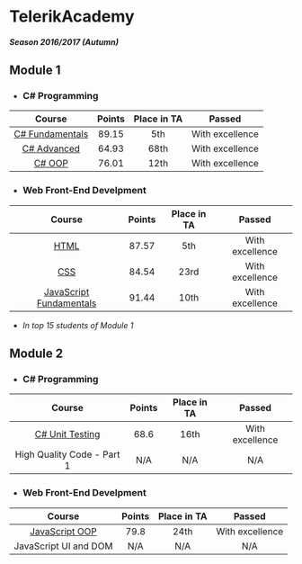 # TelerikAcademy
##### Season 2016/2017 (Autumn)

## Module 1

- ### C# Programming
|                     Course                    | Points | Place in TA |      Passed     |
|:---------------------------------------------:|:------:|:-----------:|:---------------:|
| [C# Fundamentals](/01.%20C%23%20Fundamentals) |  89.15 |      5th    | With excellence |
|     [C# Advanced](/02.%20C%23%20Advanced)     |  64.93 |     68th    | With excellence |
|        [C# OOP](/02.%20C%23%20Advanced)       |  76.01 |     12th    | With excellence |

- ### Web Front-End Develpment
|                            Course                           | Points | Place in TA |      Passed     |
|:-----------------------------------------------------------:|:------:|:-----------:|:---------------:|
|                     [HTML](/01.%20HTML)                     |  87.57 |      5th    | With excellence |
|                      [CSS](/02.%20CSS)                      |  84.54 |     23rd    | With excellence |
| [JavaScript Fundamentals](/03.%20Javascript%20Fundamentals) |  91.44 |     10th    | With excellence |

- *In top 15 students of Module 1*
 
## Module 2

- ### C# Programming
|                      Course                     | Points | Place in TA |      Passed     |
|:-----------------------------------------------:|:------:|:-----------:|:---------------:|
| [C# Unit Testing](/04.%20C%23%20Unit%20Testing) |  68.6  |     16th    | With excellence |
|            High Quality Code - Part 1           |   N/A  |     N/A     |       N/A       |

- ### Web Front-End Develpment
|                   Course                  | Points | Place in TA |      Passed     |
|:-----------------------------------------:|:------:|:-----------:|:---------------:|
| [JavaScript OOP](/04.%20Javascript%20OOP) |  79.8  |     24th    | With excellence |
|           JavaScript UI and DOM           |   N/A  |     N/A     |       N/A       |
